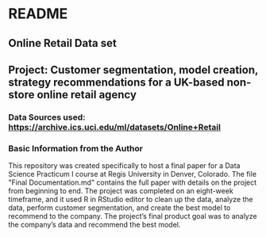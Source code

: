 # README
## Online Retail Data set
## Project: Customer segmentation, model creation, strategy recommendations for a UK-based non-store online retail agency
### Data Sources used: https://archive.ics.uci.edu/ml/datasets/Online+Retail
### Basic Information from the Author
This repository was created specifically to host a final paper for a Data Science Practicum I course at Regis University in Denver, Colorado. The file "Final Documentation.md" contains the full paper with details on the project from beginning to end. The project was completed on an eight-week timeframe, and it used R in RStudio editor to clean up the data, analyze the data, perform customer segmentation, and create the best model to recommend to the company. The project’s final product goal was to analyze the company’s data and recommend the best model.

